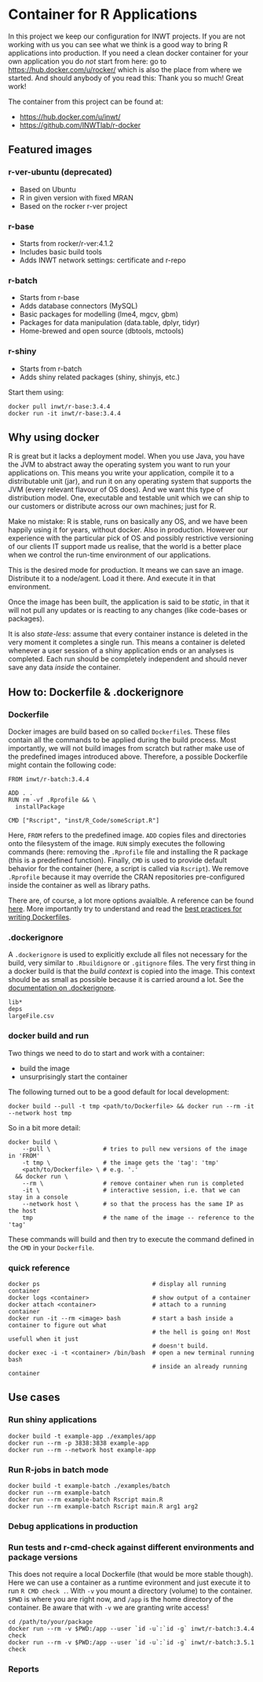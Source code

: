 # Container for R Applications

In this project we keep our configuration for INWT projects. If you are not working with us you can
see what we think is a good way to bring R applications into production. If you need a clean docker
container for your own application you do _not_ start from here: go to
https://hub.docker.com/u/rocker/ which is also the place from where we started. And should anybody
of you read this: Thank you so much! Great work!

The container from this project can be found at:

-   https://hub.docker.com/u/inwt/
-   https://github.com/INWTlab/r-docker

## Featured images

### r-ver-ubuntu (deprecated)

-   Based on Ubuntu
-   R in given version with fixed MRAN
-   Based on the rocker r-ver project

### r-base

-   Starts from rocker/r-ver:4.1.2
-   Includes basic build tools
-   Adds INWT network settings: certificate and r-repo

### r-batch

-   Starts from r-base
-   Adds database connectors (MySQL)
-   Basic packages for modelling (lme4, mgcv, gbm)
-   Packages for data manipulation (data.table, dplyr, tidyr)
-   Home-brewed and open source (dbtools, mctools)

### r-shiny

-   Starts from r-batch
-   Adds shiny related packages (shiny, shinyjs, etc.)

Start them using:

```
docker pull inwt/r-base:3.4.4
docker run -it inwt/r-base:3.4.4
```

## Why using docker

R is great but it lacks a deployment model. When you use Java, you have the JVM to abstract away the
operating system you want to run your applications on. This means you write your application,
compile it to a distributable unit (jar), and run it on any operating system that supports the JVM
(every relevant flavour of OS does). And we want this type of distribution model. One, executable
and testable unit which we can ship to our customers or distribute across our own machines; just for
R.

Make no mistake: R is stable, runs on basically any OS, and we have been happily using it for years,
without docker. Also in production. However our experience with the particular pick of OS and
possibly restrictive versioning of our clients IT support made us realise, that the world is a
better place when we control the run-time environment of our applications.

This is the desired mode for production. It means we can save an image. Distribute it to a
node/agent. Load it there. And execute it in that environment.

Once the image has been built, the application is said to be _static_, in that it will not pull any
updates or is reacting to any changes (like code-bases or packages).

It is also _state-less_: assume that every container instance is deleted in the very moment it
completes a single run. This means a container is deleted whenever a user session of a shiny
application ends or an analyses is completed. Each run should be completely independent and should
never save any data _inside_ the container.

## How to: Dockerfile & .dockerignore

### Dockerfile

Docker images are build based on so called `Dockerfile`s. These files contain all the commands to be
applied during the build process. Most importantly, we will not build images from scratch but rather
make use of the predefined images introduced above. Therefore, a possible Dockerfile might contain
the following code:

```
FROM inwt/r-batch:3.4.4

ADD . .
RUN rm -vf .Rprofile && \
  installPackage

CMD ["Rscript", "inst/R_Code/someScript.R"]
```

Here, `FROM` refers to the predefined image. `ADD` copies files and directories onto the filesystem
of the image. `RUN` simply executes the following commands (here: removing the `.Rprofile` file and
installing the R package (this is a predefined function). Finally, `CMD` is used to provide default
behavior for the container (here, a script is called via `Rscript`). We remove `.Rprofile` because
it may override the CRAN repositories pre-configured inside the container as well as library paths.

There are, of course, a lot more options avaialble. A reference can be found
[here](https://docs.docker.com/engine/reference/builder/). More importantly try to understand and
read the
[best practices for writing Dockerfiles](https://docs.docker.com/develop/develop-images/dockerfile_best-practices/).

### .dockerignore

A `.dockerignore` is used to explicitly exclude all files not necessary for the build, very similar
to `.Rbuildignore` or `.gitignore` files. The very first thing in a docker build is that the _build
context_ is copied into the image. This context should be as small as possible because it is carried
around a lot. See the
[documentation on .dockerignore](https://docs.docker.com/engine/reference/builder/).

```
lib*
deps
largeFile.csv
```

### docker build and run

Two things we need to do to start and work with a container:

-   build the image
-   unsurprisingly start the container

The following turned out to be a good default for local development:

```
docker build --pull -t tmp <path/to/Dockerfile> && docker run --rm -it --network host tmp
```

So in a bit more detail:

```
docker build \
    --pull \               # tries to pull new versions of the image in 'FROM'
    -t tmp \               # the image gets the 'tag': 'tmp'
    <path/to/Dockerfile> \ # e.g. '.'
  && docker run \
    --rm \                 # remove container when run is completed
    -it \                  # interactive session, i.e. that we can stay in a console
    --network host \       # so that the process has the same IP as the host
    tmp                    # the name of the image -- reference to the 'tag'
```

These commands will build and then try to execute the command defined in the `CMD` in your
`Dockerfile`.

### quick reference

```
docker ps                                # display all running container
docker logs <container>                  # show output of a container
docker attach <container>                # attach to a running container
docker run -it --rm <image> bash         # start a bash inside a container to figure out what
                                         # the hell is going on! Most usefull when it just
                                         # doesn't build.
docker exec -i -t <container> /bin/bash  # open a new terminal running bash
                                         # inside an already running container
```

## Use cases

### Run shiny applications

```
docker build -t example-app ./examples/app
docker run --rm -p 3838:3838 example-app
docker run --rm --network host example-app
```

### Run R-jobs in batch mode

```
docker build -t example-batch ./examples/batch
docker run --rm example-batch
docker run --rm example-batch Rscript main.R
docker run --rm example-batch Rscript main.R arg1 arg2
```

### Debug applications in production

### Run tests and r-cmd-check against different environments and package versions

This does not require a local Dockerfile (that would be more stable though). Here we can use a
container as a runtime evironment and just execute it to run `R CMD check .`. With `-v` you mount a
directory (volume) to the container. `$PWD` is where you are right now, and `/app` is the home
directory of the container. Be aware that with `-v` we are granting write access!

```
cd /path/to/your/package
docker run --rm -v $PWD:/app --user `id -u`:`id -g` inwt/r-batch:3.4.4 check
docker run --rm -v $PWD:/app --user `id -u`:`id -g` inwt/r-batch:3.5.1 check
```

### Reports
